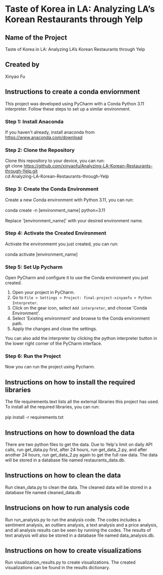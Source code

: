 # Taste of Korea in LA: Analyzing LA’s Korean Restaurants through Yelp

## Name of the Project
Taste of Korea in LA: Analyzing LA’s Korean Restaurants through Yelp

## Created by
Xinyao Fu 

## Instructions to create a conda enviornment
This project was developed using PyCharm with a Conda Python 3.11 interpreter. Follow these steps to set up a similar environment.

### Step 1: Install Anaconda
If you haven't already, install anaconda from https://www.anaconda.com/download

### Step 2: Clone the Repository
Clone this repository to your device, you can run: <br>
git clone https://github.com/xinyaofu/Analyzing-LA-Korean-Restaurants-through-Yelp.git <br> 
cd Analyzing-LA-Korean-Restaurants-through-Yelp

### Step 3: Create the Conda Environment
Create a new Conda environment with Python 3.11, you can run: <br>  
conda create -n [environment_name] python=3.11 <br>  
Replace '[environment_name]' with your desired environment name.

### Step 4: Activate the Created Environment
Activate the environmemt you just created, you can run: <br>  
conda activate [environment_name]

### Step 5: Set Up Pycharm
Open PyCharm and configure it to use the Conda environment you just created.

1. Open your project in PyCharm.
2. Go to `File > Settings > Project: final-project-xinyaofu > Python Interpreter`.
3. Click on the gear icon, select `Add interpreter`, and choose 'Conda Environment'.
4. Select 'Existing environment' and browse to the Conda environment path.
5. Apply the changes and close the settings.

You can also add the interpreter by clicking the python interpreter button in the lower right corner of the PyCharm interface. 

### Step 6: Run the Project
Now you can run the project using Pycharm. 

## Instructions on how to install the required libraries
The file requirements.text lists all the external libraries this project has used. <br>
To install all the required libraries, you can run: <br>  
pip install -r requirements.txt

## Instructions on how to download the data
There are two python files to get the data. Due to Yelp's limit on daily API calls, run get_data.py first, after 24 hours, run get_data_2.py, and after another 24 hours, run get_data_2.py again to get the full raw data. The data will be stored in a database file named restaurants_data.db.

## Instructions on how to clean the data
Run clean_data.py to clean the data. The cleaned data will be stored in a database file named cleaned_data.db

## Instrucions on how to run analysis code
Run run_analysis.py to run the analysis code. The codes includes a sentiment analysis, an outliers analysis, a text analysis and a price analysis, and all analysis results can be seen by running the codes. The results of text analysis will also be stored in a database file named data_analysis.db.

## Instructions on how to create visualizations
Run visualization_results.py to create visualizations. The created visualizations can be found in the results dictionary. 
